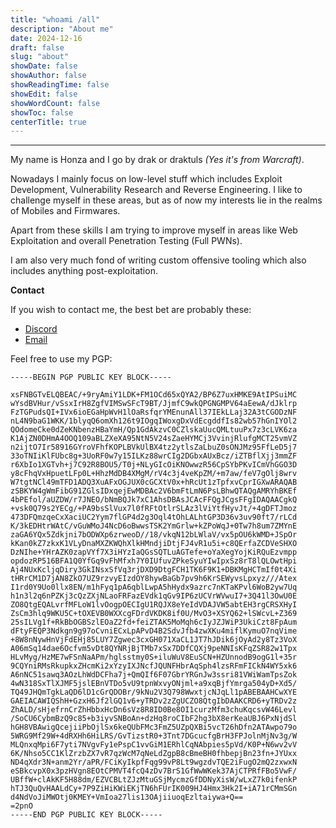 ```yaml
---
title: "whoami /all"
description: "About me"
date: 2024-12-16
draft: false
slug: "about"
showDate: false
showAuthor: false
showReadingTime: false
showEdit: false
showWordCount: false
showToc: false
centerTitle: true
---
```


---
My name is Honza and I go by drak or draktuls *(Yes it's from Warcraft)*.

Nowadays I mainly focus on low-level stuff which includes Exploit Development, Vulnerability Research and Reverse Engineering.
I like to challenge myself in these areas, but as of now my interests lie in the realms of Mobiles and Firmwares.

Apart from these skills I am trying to improve myself in areas like Web Exploitation and overall Penetration Testing (Full PWNs).

I am also very much fond of writing custom offensive tooling which also includes anything post-exploitation.

**Contact**

If you wish to contact me, the best bet are probably these:
- [Discord](https://discord.com/users/308273436076015618)
- [Email](mailto:dr4k.sec{at}gmail.com)

Feel free to use my PGP:

```
-----BEGIN PGP PUBLIC KEY BLOCK-----

xsFNBGTvELQBEAC/+9ryAmiY1LDK+FM1OCd65xQYA2/BP6Z7uxHMKE9AtIPSuiMC
wYsdBVHur/vSsxIrH8ZgfVIMSwSFcT9BT/JjmfC9wkQPGNGMPV64aEewA/dJklrp
FzTGPudsQI+IVx6ioEGaHpWvH1lOaRsfqrYMEnunAll37IEkLLaj32A3tCGODzNF
nL4N9baG1WKK/1blyqQ6omXh126t9IOgqIWoxgDxVdEcgddfIs82wb57hGnIYOl2
QOdomeCke0dZeKNbenzHBaYmH/Qp1GdAkzvC0CZlskaUucQMLtuuPx7z3cLVK6za
K1AjZN0DHmA4OOQ109aBLZXeXA95NtN5V24sZaeHYMCj3VvinjRlufgMCT25vmVZ
n2ijtO7Ir58916GYroVFhfKOPLBVkUlBX4tz2ytlsZaLbuZ0sONJMz95FfLeD5j7
33oTNIiKlFUbc8g+3UoRF0w7y15ILKz88wrCIg2DGbxAUxBcz/iZTBflXjj3mmZF
r6XbIo1XGTvh+j7C92R8BOU5/T0j+NLyGIcOiKNOwwzR56CpSYbPKvICmVhGGO3D
y8cFhqVxHpuetLFp0L+HhzMdDB4XMgM/rV4c3j4veKpZM/+m7aw/feV7gOlj8wrv
W7tgtNCl49mTFD1ADQ3XuAFxOGJUX0cGCXtV0x+hRcUt1zTpfxvCprIGXwARAQAB
zSBKYW4gWmFibG91ZGlsIDxqejEwMDBAc2V6bmFtLmN6PsLBhwQTAQgAMRYhBKEf
4bPEfol/aUZDW/r7JNEO/bNmBQJk7xC1AhsDBAsJCAcFFQgJCgsFFgIDAQAACgkQ
+vsk0Q79s2YECg/+PA9bsSlVux7l0fRFtOtlrSLAz3lViYtfHyvJt/+4gDFTJmoz
473DFQmzqeCxXaciUC2Yym7flGP4d2g3Oql4tOhLALhtGP3D36v3uv90ft7/rLCd
K/3kEDHtrWAtC/vGuWMoJ4NcD6oBwwsTSK2YmGrlw+kZPoWqJ+0Tw7h8um7ZMYnE
zaGA6YQx5Zdkjni7bODWXp6zrweoD//18/vkqN12bLWlaV/vx5pOU6kWMD+JSpOr
kKan0kZ7zkxK1VLyDnaMXZKWQhXlkHMndjiDtjFJ4vR1u5i+c8QErfaZCDVeSHXO
DzNIhe+YHrAZK0zapVYf7X3iHYzIaQGsSQTLuAGTefe+oYaXegYojKiRQuEzvmpp
opdozRP516BFA1Q0YfGq9vFhMfxh7Y0IUfuvZPkeSyuYIwIpxSz8rT8lQLOwtHpi
Aj4NUxKcljqDiry3GkINsxSfVq3rjDXD9DtgFCH1TK6F9K1+DBKMgHCTmIf0t4Xi
tHRrCM1D7jAN8ZkO7UZ9rzvyEIzdOY8hywBaGb7pv9h6KrSEWyvsLpxyz///Atex
I1rd0Y9Uo0llx8EN/m1hFyq1pA6qblLwpA5hHydx9azrc7nKTaKPvl6WoB2yw7Uq
h1n3l2q6nPZKj3cQzZXjNLaoFRFazEVdk1qGv9IP6zUCVrWVwuI7+3Q41l3OwU0E
ZO8QtgEQALvrfMFLoW1lvOogpOECIgU1RQJX8eYeIdVDAJVW5abtEH3rgCRSXHyI
ZsCm3hlq9WKU5C+tOXEVB0WXXcgFDrdVKDK8if0U/MvO3+XSYQ62+lSWcvL+Z369
25sILVg1f+RkBbOGBSzlEOaZ2fd+feiZTAK5MoMqh6cIyJZJWiP3UkiCzt8FpAum
dFtyFEQP3Ndkgn9g97oCvniECxLpAPvD4B2SdvJfb4zwXKu4miflKymuO7nqVime
+8W8nNywHnVjFdEHj85LUY7Zgwec3cxGH071XaCL1JT7hJDik6jOyAd2y8Tz3VoX
A06mSq14dae6Ocfvm5vDt8QYNRjBjTMb7xSx7DDfCQXj9peNNIsKFqZSR82w1Tpx
HLvMyg/HzME7wFSnNaAPm/hglsstmy0S+iluWuV8EuSCN+HZUnnodB9ogG1l+35r
9CQYniRMsRkupkxZHcmKi2xYzyIXJNcfJQUNFHbrAqSph4lzsRFmFICkN4WY5xk6
A6nNC51sawq3AOzLhWdDCFha7j+QmQIf6F07GbrYRGnJw3ssri81VWiWamTpsZok
4wN318SxTlXJMF5jslEBnVTDo5vU9tpnWxvyONjml+a9xqBjfYmrga504yD+Xd5/
TQ49JHQmTgkLaQD6lD1cGrQDOBr/9kNu2V3Q798WwxtjcNJqLl1pABEBAAHCwXYE
GAEIACAWIQShH+GzxH6Jf2lGQ1v6+yTRDv2zZgUCZO8QtgIbDAAKCRD6+yTRDv2z
ZhALD/sHjefrnCrZhHbbxHcDn6sVz8R8ID0Be8OI1curzMfm3chuKqcsvW46Levl
/SoCU6CybmBzQ9c85+b3iyvSNBoAn+dzHq8roCIbF2hg3bX8erKeaUBJ6PxNjdSl
hGH8VBAwigQcejiiPbOjlSx6keQUbFMc3FmZ5UZpQXBi5vcT26hDfn2ATAwpo79o
5WRG9Mf29W+4dRXHh6HiLRS/GvTizstR0+3Tnt7DGcucfgBrH3FPJolnMjNv3g/W
MLQnxqMpi6F7yti7NVgvFy1ePspC1vvGiM1ERhlCqNAbpies5pVd/K0P+N6wv2vV
6K/Nhso5CC1KlZrzbZX7vR7qzWcM7qNeLdZgpB8cBmeBH0fhbepjBn23fn+JYUxx
ND4qXdr3N+anm2Yr/aPR/FCiKyIkpfFqg99vP8Lt9wgzdvTQE2iFugO2mQ2zxwxN
eSBkcvpX0x3pzHVgn8EOtCPMVT4fcQ4zDv7BrS1GfWwWKek37AjCTPRfFBo5VwF/
UBffW+clAkKF5H88dm/EZVCBLtZJzMtuGSjMycmzGfDDNyXisW/wLxZ7k0ifenkP
hTJ3QuQvHAALdCy+7P9ZiHiKWiEKjTN6hFUrIK009HJ4Hmx3Hk2I+iA71rCMmSGn
d4NdVoJiMWOtj0KMEY+VmIoa27lis13OAjiiuoqEzltaiywa+Q==
=2pnO
-----END PGP PUBLIC KEY BLOCK-----
```